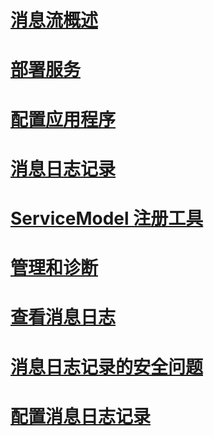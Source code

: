 # [消息流概述](message-flow-overview.md)
# [部署服务](deploying-services.md)
# [配置应用程序](configuring-your-application.md)
# [消息日志记录](message-logging.md)
# [ServiceModel 注册工具](servicemodel-registration-tool.md)
# [管理和诊断](index.md)
# [查看消息日志](viewing-message-logs.md)
# [消息日志记录的安全问题](security-concerns-for-message-logging.md)
# [配置消息日志记录](configuring-message-logging.md)
